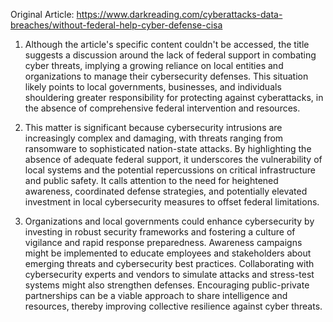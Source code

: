 Original Article: https://www.darkreading.com/cyberattacks-data-breaches/without-federal-help-cyber-defense-cisa

1) Although the article's specific content couldn't be accessed, the title suggests a discussion around the lack of federal support in combating cyber threats, implying a growing reliance on local entities and organizations to manage their cybersecurity defenses. This situation likely points to local governments, businesses, and individuals shouldering greater responsibility for protecting against cyberattacks, in the absence of comprehensive federal intervention and resources.

2) This matter is significant because cybersecurity intrusions are increasingly complex and damaging, with threats ranging from ransomware to sophisticated nation-state attacks. By highlighting the absence of adequate federal support, it underscores the vulnerability of local systems and the potential repercussions on critical infrastructure and public safety. It calls attention to the need for heightened awareness, coordinated defense strategies, and potentially elevated investment in local cybersecurity measures to offset federal limitations.

3) Organizations and local governments could enhance cybersecurity by investing in robust security frameworks and fostering a culture of vigilance and rapid response preparedness. Awareness campaigns might be implemented to educate employees and stakeholders about emerging threats and cybersecurity best practices. Collaborating with cybersecurity experts and vendors to simulate attacks and stress-test systems might also strengthen defenses. Encouraging public-private partnerships can be a viable approach to share intelligence and resources, thereby improving collective resilience against cyber threats.